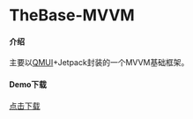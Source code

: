 # TheBase-MVVM


#### 介绍
主要以[QMUI](https://github.com/Tencent/QMUI_Android)+Jetpack封装的一个MVVM基础框架。

#### Demo下载

[点击下载](https://gitee.com/theoneee/the-base-mvvm/raw/master/apks/demo_release.apk)